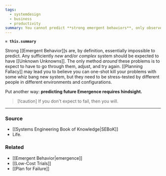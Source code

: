 ```yaml
---
tags:
  - systemdesign
  - business
  - productivity
summary: You cannot predict **strong emergent behaviors**, only observe them and react.
---
```

**`= this.summary`**

Strong [[Emergent Behavior]]s are, by definition, essentially impossible to predict. Any sufficiently *new* and/or *complex* system should be expected to have [[Unknown Unknowns]]. The only method *around* these problems is to expect to have to go through them, adjust, and try again. [[Planning Fallacy]] may lead you to believe you can one-shot kill your problems with some whiz bang new system, but they need to be stress-tested by different people in different environments and configurations. 

Put another way: **predicting future Emergence requires hindsight.**

> [!caution] If you don't expect to fail, then you will.

---
### Source
- [[Systems Engineering Book of Knowledge|SEBoK]]
- Life.

### Related
- [[Emergent Behavior|emergence]]
- [[Low-Cost Trials]]
- [[Plan for Failure]]